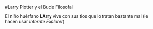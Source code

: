 #Larry Plotter y el Bucle Filosofal

El niño huérfano **LArry** vive con sus tios que lo tratan bastante mal (le hacen usar *Internte Explorer*)

